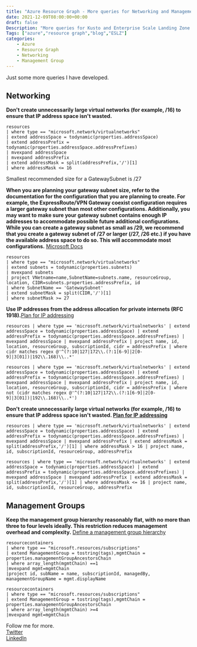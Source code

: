 ```yaml
---
title: "Azure Resource Graph - More queries for Networking and Management Groups"
date: 2021-12-09T08:00:00+00:00
draft: false
Description: "More queries for Kusto and Enterprise Scale Landing Zone checks."
Tags: ["azure","resource graph","blog","ESLZ"]
categories: 
    - Azure
    - Resource Graph
    - Networking
    - Management Group
---
```


Just some more queries I have developed.

## Networking

**Don't create unnecessarily large virtual networks (for example, /16) to ensure that IP address space isn't wasted.**

```Kusto
resources
| where type == "microsoft.network/virtualnetworks"
| extend addressSpace = todynamic(properties.addressSpace)
| extend addressPrefix = todynamic(properties.addressSpace.addressPrefixes)
| mvexpand addressSpace
| mvexpand addressPrefix
| extend addressMask = split(addressPrefix,'/')[1]
| where addressMask <= 16
```

Smallest recommended size for a GatewaySubnet is /27

**When you are planning your gateway subnet size, refer to the documentation for the configuration that you are planning to create. For example, the ExpressRoute/VPN Gateway coexist configuration requires a larger gateway subnet than most other configurations. Additionally, you may want to make sure your gateway subnet contains enough IP addresses to accommodate possible future additional configurations. While you can create a gateway subnet as small as /29, we recommend that you create a gateway subnet of /27 or larger (/27, /26 etc.) if you have the available address space to do so. This will accommodate most configurations.** [Microsoft Docs](https://docs.microsoft.com/en-us/azure/vpn-gateway/vpn-gateway-about-vpn-gateway-settings#gwsub)

```kusto
resources
| where type == "microsoft.network/virtualnetworks"
| extend subnets = todynamic(properties.subnets)
| mvexpand subnets
| project VNetname=name,SubnetName=subnets.name, resourceGroup, location, CIDR=subnets.properties.addressPrefix, id
| where SubnetName == 'GatewaySubnet'
| extend subnetMask = split(CIDR,'/')[1]
| where subnetMask >= 27
```

**Use IP addresses from the address allocation for private internets (RFC 1918).**[Plan for IP addressing](https://docs.microsoft.com/en-us/azure/cloud-adoption-framework/ready/azure-best-practices/plan-for-ip-addressing)

```kusto
resources | where type == 'microsoft.network/virtualnetworks' | extend addressSpace = todynamic(properties.addressSpace) | extend addressPrefix = todynamic(properties.addressSpace.addressPrefixes) | mvexpand addressSpace | mvexpand addressPrefix | project name, id, location, resourceGroup, subscriptionId, cidr = addressPrefix | where cidr matches regex @'^(?:10|127|172\\.(?:1[6-9]|2[0-9]|3[01])|192\\.168)\\..*'
```

```kusto
resources | where type == 'microsoft.network/virtualnetworks' | extend addressSpace = todynamic(properties.addressSpace) | extend addressPrefix = todynamic(properties.addressSpace.addressPrefixes) | mvexpand addressSpace | mvexpand addressPrefix | project name, id, location, resourceGroup, subscriptionId, cidr = addressPrefix | where not (cidr matches regex @'^(?:10|127|172\\.(?:1[6-9]|2[0-9]|3[01])|192\\.168)\\..*')
```

**Don't create unnecessarily large virtual networks (for example, /16) to ensure that IP address space isn't wasted. [Plan for IP addressing](https://docs.microsoft.com/en-us/azure/cloud-adoption-framework/ready/azure-best-practices/plan-for-ip-addressing)**

```kusto
resources | where type == 'microsoft.network/virtualnetworks' | extend addressSpace = todynamic(properties.addressSpace) | extend addressPrefix = todynamic(properties.addressSpace.addressPrefixes) | mvexpand addressSpace | mvexpand addressPrefix | extend addressMask = split(addressPrefix,'/')[1] | where addressMask > 16 | project name, id, subscriptionId, resourceGroup, addressPrefix
```

```kusto
resources | where type == 'microsoft.network/virtualnetworks' | extend addressSpace = todynamic(properties.addressSpace) | extend addressPrefix = todynamic(properties.addressSpace.addressPrefixes) | mvexpand addressSpace | mvexpand addressPrefix | extend addressMask = split(addressPrefix,'/')[1] | where addressMask <= 16 | project name, id, subscriptionId, resourceGroup, addressPrefix
```

## Management Groups

**Keep the management group hierarchy reasonably flat, with no more than three to four levels ideally. This restriction reduces management overhead and complexity.**
  [Define a management group hierarchy](https://docs.microsoft.com/en-us/azure/cloud-adoption-framework/ready/enterprise-scale/management-group-and-subscription-organization)  

```kusto
resourcecontainers
| where type == "microsoft.resources/subscriptions"
| extend ManagementGroup = tostring(tags),mgmtChain = properties.managementGroupAncestorsChain
| where array_length(mgmtChain) ==1
|mvexpand mgmt=mgmtChain
|project id, subName = name, subscriptionId, managedBy, managementGroupName = mgmt.displayName
```
  
```kusto
resourcecontainers
| where type == "microsoft.resources/subscriptions"
| extend ManagementGroup = tostring(tags),mgmtChain = properties.managementGroupAncestorsChain
| where array_length(mgmtChain) >=4
|mvexpand mgmt=mgmtChain
```

Follow me for more.  
[Twitter](https://twitter.com/fskelly)  
[LinkedIn](https://www.linkedin.com/in/fletcherkelly/)

